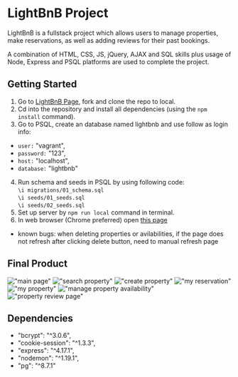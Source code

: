 # LightBnB Project

LightBnB is a fullstack project which allows users to manage properties, make reservations, as well as adding reviews for their past bookings. 

A combination of HTML, CSS, JS, jQuery, AJAX and SQL skills plus usage of Node, Express and PSQL platforms are used to complete the project.

## Getting Started

1. Go to [LightBnB Page](https://github.com/yuhaoyann/LightBnB), fork and clone the repo to local.
2. Cd into the repository and install all dependencies (using the `npm install` command).
3. Go to PSQL, create an database named  lightbnb and use follow as login info:   
* `user:` "vagrant",
* `password:` "123",
* `host:` "localhost",
* `database:` "lightbnb"
4. Run schema and seeds in PSQL by using following code:<br />
`\i migrations/01_schema.sql`<br />
`\i seeds/01_seeds.sql`<br />
`\i seeds/02_seeds.sql`
5. Set up server by `npm run local` command in terminal.
6. In web browser (Chrome preferred) open [this page](http://localhost:3000/)

* known bugs: when deleting properties or avilabilities, if the page does not refresh after clicking delete button, need to manual refresh page

## Final Product

!["main page"](https://github.com/yuhaoyann/LightBnB/blob/master/docs/1.main_page.png)
!["search property"](https://github.com/yuhaoyann/LightBnB/blob/master/docs/2.search_property_page.png)
!["create property"](https://github.com/yuhaoyann/LightBnB/blob/master/docs/3.create_property_page.png)
!["my reservation"](https://github.com/yuhaoyann/LightBnB/blob/master/docs/4.my_reservation_page.png)
!["my property"](https://github.com/yuhaoyann/LightBnB/blob/master/docs/5.my_property_page.png)
!["manage property availability"](https://github.com/yuhaoyann/LightBnB/blob/master/docs/6.manage_property_availability_page.png)
!["property review page"](https://github.com/yuhaoyann/LightBnB/blob/master/docs/7.review_page.png)

## Dependencies

- "bcrypt": "^3.0.6",
- "cookie-session": "^1.3.3",
- "express": "^4.17.1",
- "nodemon": "^1.19.1",
- "pg": "^8.7.1"